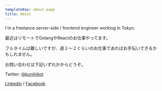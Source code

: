 ```yaml
---
templateKey: about-page
title: About
---
```

I'm a freelance server-side / frontend engineer working in Tokyo.

最近はリモートでGolangやReactのお仕事やってます。

フルタイムは難しいですが、週１〜２ぐらいのお仕事であればお手伝いできるかもしれません。

お問い合わせは下記いずれかからどうぞ。

Twitter: [@kunihikot](https://twitter.com/kunihikot)

[Linkedin](https://www.linkedin.com/in/kunihiko-tanaka-a7907015/) / [Facebook](https://www.facebook.com/kunihikot)
